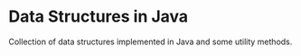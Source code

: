# Data Structures in Java

Collection of data structures implemented in Java and some utility methods.
